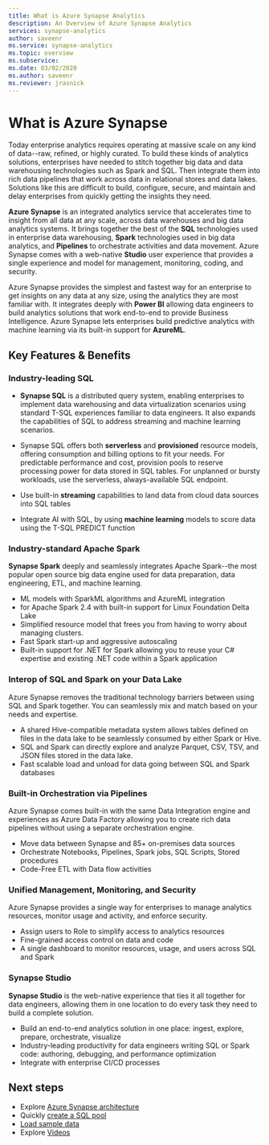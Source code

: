```yaml
---
title: What is Azure Synapse Analytics 
description: An Overview of Azure Synapse Analytics 
services: synapse-analytics 
author: saveenr 
ms.service: synapse-analytics 
ms.topic: overview 
ms.subservice:
ms.date: 03/02/2020 
ms.author: saveenr 
ms.reviewer: jrasnick
---
```


# What is Azure Synapse

Today enterprise analytics requires operating at massive scale on any kind of data--raw, refined, or highly curated. To build these kinds of analytics solutions, enterprises have needed to stitch together big data and data warehousing technologies such as Spark and SQL. Then integrate them into rich data pipelines that work across data in relational stores and data lakes.  Solutions like this are difficult to build, configure, secure, and maintain and delay enterprises from quickly getting the insights they need.

**Azure Synapse** is an integrated analytics service that accelerates time to insight from all data at any scale, across data warehouses and big data analytics systems​. It brings together the best of the **SQL** technologies used in enterprise data warehousing, **Spark** technologies used in big data analytics, and **Pipelines** to orchestrate activities and data movement. Azure Synapse comes with a web-native **Studio** user experience that provides a single experience and model for management, monitoring, coding, and security.

Azure Synapse provides the simplest and fastest way for an enterprise to get insights on any data at any size, using the analytics they are most familiar with. It integrates deeply with **Power BI** allowing data engineers to build analytics solutions that work end-to-end to provide Business Intelligence. Azure Synapse lets enterprises build predictive analytics with machine learning via its built-in support for **AzureML**.


## Key Features & Benefits

### Industry-leading SQL

* **Synapse SQL** is a distributed query system, enabling enterprises to implement data warehousing and data virtualization 
scenarios using standard T-SQL experiences familiar to data engineers. It also expands the capabilities of SQL to 
address streaming and machine learning scenarios.

* Synapse SQL offers both **serverless** and **provisioned** resource models, offering consumption and billing options to fit your needs. For predictable performance and cost, provision pools to reserve processing power for data stored in SQL tables. For unplanned or bursty workloads, use the serverless, always-available SQL endpoint.
* Use built-in **streaming** capabilities to land data from cloud data sources into SQL tables
* Integrate AI with SQL, by using **machine learning** models to score data using the T-SQL PREDICT function

### Industry-standard Apache Spark

**Synapse Spark** deeply and seamlessly integrates Apache Spark--the most popular open source big data engine used for data preparation, data engineering, ETL, and machine learning.

* ML models with SparkML algorithms and AzureML integration
* for Apache Spark 2.4 with built-in support for Linux Foundation Delta Lake
* Simplified resource model that frees you from having to worry about managing clusters.
* Fast Spark start-up and aggressive autoscaling
* Built-in support for .NET for Spark allowing you to reuse your C# expertise and existing .NET code within a Spark application

### Interop of SQL and Spark on your Data Lake

Azure Synapse removes the traditional technology barriers between using SQL and Spark together. You can seamlessly mix and match based on your needs and expertise.

* A shared Hive-compatible metadata system allows tables defined on files in the data lake to be seamlessly consumed by either Spark or Hive.
* SQL and Spark can directly explore and analyze Parquet, CSV, TSV, and JSON files stored in the data lake.
* Fast scalable load and unload for data going between SQL and Spark databases

### Built-in Orchestration via Pipelines

Azure Synapse comes built-in with the same Data Integration engine and experiences as Azure Data Factory allowing you to create rich data pipelines without using a separate orchestration engine.

* Move data between Synapse and 85+ on-premises data sources
* Orchestrate Notebooks, Pipelines, Spark jobs, SQL Scripts, Stored procedures
* Code-Free ETL with Data flow activities

### Unified Management, Monitoring, and Security

Azure Synapse provides a single way for enterprises to manage analytics resources, monitor usage and activity, and enforce security.

* Assign users to Role to simplify access to analytics resources
* Fine-grained access control on data and code
*  A single dashboard to monitor resources, usage, and users across SQL and Spark

### Synapse Studio

**Synapse Studio** is the web-native experience that ties it all together for data engineers, allowing them in one location to do every task they need to build a complete solution.

* Build an end-to-end analytics solution in one place: ingest, explore, prepare, orchestrate, visualize
* Industry-leading productivity for data engineers writing SQL or Spark code: authoring, debugging, and performance optimization
* Integrate with enterprise CI/CD processes

## Next steps

* Explore [Azure Synapse architecture](https://review.docs.microsoft.com/en-us/azure/sql-data-warehouse/massively-parallel-processing-mpp-architecture)
* Quickly [create a SQL pool](https://review.docs.microsoft.com/en-us/azure/synapse-analytics/sql-data-warehouse/create-data-warehouse-portal)
* [Load sample data](https://review.docs.microsoft.com/en-us/azure/sql-data-warehouse/sql-data-warehouse-load-sample-databases)
*  Explore [Videos](https://azure.microsoft.com/documentation/videos/index/?services=sql-data-warehouse)

